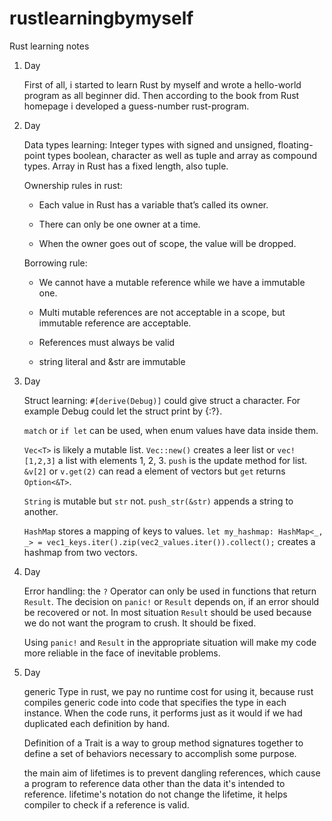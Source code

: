 # rustlearningbymyself
Rust learning notes
1. Day

    First of all, i started to learn Rust by myself and wrote a hello-world program
    as all beginner did. Then according to the book from Rust homepage
    i developed a guess-number rust-program.

2. Day

    Data types learning: Integer types with signed and unsigned, floating-point types
    boolean, character as well as tuple and array as compound types.
    Array in Rust has a fixed length, also tuple.
    
    Ownership rules in rust: 
    
     - Each value in Rust has a variable that’s called its owner.
          
     - There can only be one owner at a time.
          
     - When the owner goes out of scope, the value will be dropped.
     
    Borrowing rule:
    
     - We cannot have a mutable reference while we have a immutable one.
     
     - Multi mutable references are not acceptable in a scope, but immutable
     reference are acceptable.
     
     - References must always be valid
     
     - string literal and &str are immutable
     
3. Day
    
    Struct learning: `#[derive(Debug)]` could give struct a character. For example Debug
    could let the struct print by {:?}.
    
    `match` or `if let` can be used, when enum values have data inside them.
    
    `Vec<T>` is likely a mutable list. `Vec::new()` creates a leer list or `vec![1,2,3]`
    a list with elements 1, 2, 3. `push` is the update method for list. `&v[2]` or `v.get(2)`
    can read a element of vectors but `get` returns `Option<&T>`.
    
    `String` is mutable but `str` not. `push_str(&str)` appends a string to another.
    
    `HashMap` stores a mapping of keys to values. `let my_hashmap: HashMap<_, _> = vec1_keys.iter().zip(vec2_values.iter()).collect();`
    creates a hashmap from two vectors.
    
4. Day

    Error handling: the `?` Operator can only be used in functions that return `Result`.
    The decision on `panic!` or `Result` depends on, if an error should be
    recovered or not. In most situation `Result` should be used because we do not 
    want the program to crush. It should be fixed.
    
    Using `panic!` and `Result` in the appropriate situation will make my code
    more reliable in the face of inevitable problems.
    
5. Day

    generic Type in rust, we pay no runtime cost for using it, because rust compiles generic code into code that specifies the type in each instance.
    When the code runs, it performs just as it would if we had duplicated each definition by hand.
    
    Definition of a Trait is a way to group method signatures together to define a set of behaviors necessary to accomplish some purpose.
    
    the main aim of lifetimes is to prevent dangling references, which cause a program to
    reference data other than the data it's intended to reference. lifetime's notation do not change the lifetime,
    it helps compiler to check if a reference is valid.
